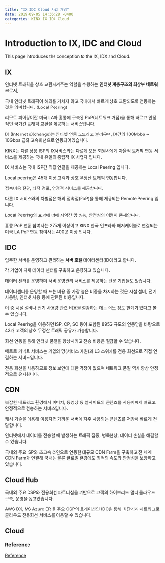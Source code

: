 ```yaml
---
title: "IX IDC Cloud 사업 개념"
date: 2019-09-05 14:36:28 -0400
categories: KINX IX IDC Cloud
---
```


# Introduction to IX, IDC and Cloud

This page introduces the conception to the IX, IDX and Cloud.

## IX


인터넷 트래픽을 상호 교환시켜주는 역할을 수행하는 **인터넷 계층구조의 최상부 네트워크**로서,

국내 인터넷 트래픽이 해외를 거치지 않고 국내에서 빠르게 상호 교환되도록 연동하는 것을 의미합니다. (Local Peering)

리모트 피어링이란 미국 LA와 홍콩에 구축된 PoP(네트워크 거점)을 통해 빠르고 안정적인 국가간 트래픽 교환을 제공하는 서비스입니다. 




IX (Internet eXchange)는 인터넷 연동 노드라고 불리우며, IX간의 100Mpbs ~ 10Gbps 급의 고속회선으로 연동되어있습니다. 

KINX는 다른 상용 ISP의 IX서비스와는 다르게 모든 회원사에게 자율적 트래픽 연동 서비스를 제공하는 국내 유일의 중립적 IX 사업자 입니다. 


IX 서비스는 국내 ISP간 직접 연결을 제공하는 Local Peering 입니다.

Local peering은 45개 이상 고객과 상호 무정산 트래픽 연동합니다.

접속비용 절감, 최적 경로, 안정적 서비스를 제공합니다.

다른 IX 서비스와의 차별점은 해외 접속점(PoP)을 통해 제공되는 Remote Peering 입니다.

Local Peering의 효과에 더해 지역간 망 성능, 안전성의 이점이 존재합니다.

홍콩 PoP 연동 참여사는 275개 이상이고 KINX 한국 인프라와 해저케이블로 연결되는 미국 LA PoP 연동 참여사는 400곳 이상 입니다.

## IDC

입주한 서버를 운영하고 관리하는 **서버 호텔** 데이터센터(IDC)라고 합니다. 

각 기업이 자체 데이터 센터를 구축하고 운영하고 있습니다.

데이터 센터를 운영하며 서버 운영관리 서비스를 제공하는 전문 기업들도 있습니다.

데이터센터를 운영할 때 드는 비용 중 가장 높은 비중을 차지하는 것은 시설 설비, 전기 사용량, 인터넷 사용 등에 관련된 비용입니다.

이 중 시설 설비나 전기 사용량 관련 비용을 절감하는 데는 어느 정도 한계가 있다고 볼 수 있습니다. 

Local Peering을 이용하면 ISP, CP, SO 등이 포함된 895G 규모의 연동망을 바탕으로 42개 고객의 상호 무정산 트래픽 공유가 가능합니다. 

회선 연동을 통해 인터넷 품질을 향상시키고 전송 비용은 절감할 수 있습니다. 

메트로 커넥트 서비스는 기업의 망(서비스 자원)과 L3 스위치를 전용 회선으로 직접 연결하는 서비스입니다. 

전용 회선을 사용하므로 정보 보안에 대한 걱정이 없으며 네트워크 품질 역시 항상 안정적으로 유지됩니다.


## CDN

복잡한 네트워크 환경에서 이미지, 동영상 등 웹사이트의 콘텐츠를 사용자에게 빠르고 안정적으로 전송하는 서비스입니다.

캐시 기술을 이용해 이용자와 가까운 서버에 자주 사용되는 콘텐츠를 저장해 빠르게 전달합니다. 

인터넷에서 데이터를 전송할 때 발생하는 트래픽 집중, 병목현상, 데이터 손실을 해결할 수 있습니다.

국내외 주요 ISP와 초고속 라인으로 연동한 대규모 CDN Farm을 구축하고 전 세계 CDN Farm과 연결해 국내는 물론 글로벌 환경에도 최적의 속도와 안정성을 보장하고 있습니다.


## Cloud Hub

국내외 주요 CSP와 전용회선 파트너십을 기반으로 고객의 하이브리드 멀티 클라우드 구축, 운영을 돕고있습니다.

AWS DX, MS Azure ER 등 주요 CSP의 로케이션인 IDC을 통해 최단거리 네트워크로 클라우드 전용회선 서비스를 이용할 수 있습니다.

## Cloud

### Reference
[Reference](https://www.zdnet.co.kr/view/?no=20170920014654)
